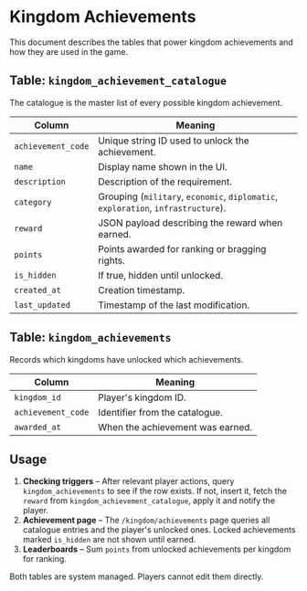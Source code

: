 # Kingdom Achievements

This document describes the tables that power kingdom achievements and how they are used in the game.

## Table: `kingdom_achievement_catalogue`
The catalogue is the master list of every possible kingdom achievement.

| Column | Meaning |
| --- | --- |
| `achievement_code` | Unique string ID used to unlock the achievement. |
| `name` | Display name shown in the UI. |
| `description` | Description of the requirement. |
| `category` | Grouping (`military`, `economic`, `diplomatic`, `exploration`, `infrastructure`). |
| `reward` | JSON payload describing the reward when earned. |
| `points` | Points awarded for ranking or bragging rights. |
| `is_hidden` | If true, hidden until unlocked. |
| `created_at` | Creation timestamp. |
| `last_updated` | Timestamp of the last modification. |

## Table: `kingdom_achievements`
Records which kingdoms have unlocked which achievements.

| Column | Meaning |
| --- | --- |
| `kingdom_id` | Player's kingdom ID. |
| `achievement_code` | Identifier from the catalogue. |
| `awarded_at` | When the achievement was earned. |

## Usage
1. **Checking triggers** – After relevant player actions, query `kingdom_achievements` to see if the row exists. If not, insert it, fetch the `reward` from `kingdom_achievement_catalogue`, apply it and notify the player.
2. **Achievement page** – The `/kingdom/achievements` page queries all catalogue entries and the player's unlocked ones. Locked achievements marked `is_hidden` are not shown until earned.
3. **Leaderboards** – Sum `points` from unlocked achievements per kingdom for ranking.

Both tables are system managed. Players cannot edit them directly.
